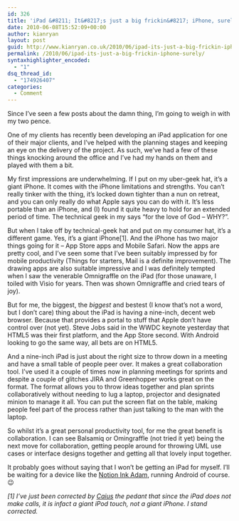 ```yaml
---
id: 326
title: 'iPad &#8211; It&#8217;s just a big frickin&#8217; iPhone, surely?'
date: 2010-06-08T15:52:09+00:00
author: kianryan
layout: post
guid: http://www.kianryan.co.uk/2010/06/ipad-its-just-a-big-frickin-iphone-surely/
permalink: /2010/06/ipad-its-just-a-big-frickin-iphone-surely/
syntaxhighlighter_encoded:
  - "1"
dsq_thread_id:
  - "174926407"
categories:
  - Comment
---
```

Since I&#8217;ve seen a few posts about the damn thing, I&#8217;m going to weigh in with my two pence.

One of my clients has recently been developing an iPad application for one of their major clients, and I&#8217;ve helped with the planning stages and keeping an eye on the delivery of the project. As such, we&#8217;ve had a few of these things knocking around the office and I&#8217;ve had my hands on them and played with them a bit. <!--more-->

My first impressions are underwhelming. If I put on my uber-geek hat, it&#8217;s a giant iPhone. It comes with the iPhone limitations and strengths. You can&#8217;t really tinker with the thing, it&#8217;s locked down tighter than a nun on retreat, and you can only really do what Apple says you can do with it. It&#8217;s less portable than an iPhone, and (I) found it quite heavy to hold for an extended period of time. The technical geek in my says &#8220;for the love of God &#8211; WHY?&#8221;.

But when I take off by technical-geek hat and put on my consumer hat, it&#8217;s a different game. Yes, it&#8217;s a giant iPhone[1]. And the iPhone has two major things going for it &#8211; App Store apps and Mobile Safari. Now the apps are pretty cool, and I&#8217;ve seen some that I&#8217;ve been suitably impressed by for mobile productivity (Things for starters, Mail is a definite improvement). The drawing apps are also suitable impressive and I was definitely tempted when I saw the venerable Omnigraffle on the iPad (for those unaware, I toiled with Visio for years. Then was shown Omnigraffle and cried tears of joy).

But for me, the biggest, the _biggest_ and bestest (I know that&#8217;s not a word, but I don&#8217;t care) thing about the iPad is having a nine-inch, decent web browser. Because that provides a portal to stuff that Apple don&#8217;t have control over (not yet). Steve Jobs said in the WWDC keynote yesterday that HTML5 was their first platform, and the App Store second. With Android looking to go the same way, all bets are on HTML5.

And a nine-inch iPad is just about the right size to throw down in a meeting and have a small table of people peer over. It makes a great collaboration tool. I&#8217;ve used it a couple of times now in planning meetings for sprints and despite a couple of glitches JIRA and Greenhopper works great on the format. The format allows you to throw ideas together and plan sprints collaboratively without needing to lug a laptop, projector and designated minion to manage it all. You can put the screen flat on the table, making people feel part of the process rather than just talking to the man with the laptop.

So whilst it&#8217;s a great personal productivity tool, for me the great benefit is collaboration. I can see Balsamiq or Omingraffle (not tried it yet) being the next move for collaboration, getting people around for throwing UML use cases or interface designs together and getting all that lovely input together.

It probably goes without saying that I won&#8217;t be getting an iPad for myself. I&#8217;ll be waiting for a device like the [Notion Ink Adam](http://www.notionink.in/adamoverview.php), running Android of course. 😉

_[1] I&#8217;ve just been corrected by [Caius](http://caius.name/) the pedant that since the iPad does not make calls, it is infact a giant iPod touch, not a giant iPhone. I stand corrected._
